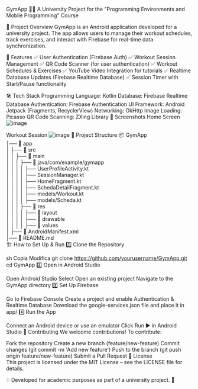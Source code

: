 GymApp 🏋️‍♂️
A University Project for the "Programming Environments and Mobile Programming" Course




📌 Project Overview
GymApp is an Android application developed for a university project. The app allows users to manage their workout schedules, track exercises, and interact with Firebase for real-time data synchronization.

🚀 Features
✅ User Authentication (Firebase Auth)
✅ Workout Session Management
✅ QR Code Scanner (for user authentication)
✅ Workout Schedules & Exercises
✅ YouTube Video Integration for tutorials
✅ Realtime Database Updates (Firebase Realtime Database)
✅ Session Timer with Start/Pause functionality

🛠 Tech Stack
Programming Language: Kotlin
Database: Firebase Realtime Database
Authentication: Firebase Authentication
UI Framework: Android Jetpack (Fragments, RecyclerView)
Networking: OkHttp
Image Loading: Picasso
QR Code Scanning: ZXing Library
📱 Screenshots
Home Screen
![image](https://github.com/user-attachments/assets/e061e951-a52e-444c-b052-c5e8adcf7594)

Workout Session
![image](https://github.com/user-attachments/assets/524fb20a-e036-4d7e-907b-2feb59e19209)
📂 Project Structure
📦 GymApp  
│── 📁 app  
│   ├── 📁 src  
│   │   ├── 📁 main  
│   │   │   ├── 📁 java/com/example/gymapp  
│   │   │   │   ├── UserProfileActivity.kt  
│   │   │   │   ├── SessionManager.kt  
│   │   │   │   ├── HomeFragment.kt  
│   │   │   │   ├── SchedaDetailFragment.kt  
│   │   │   │   ├── models/Workout.kt  
│   │   │   │   ├── models/Scheda.kt  
│   │   │   ├── 📁 res  
│   │   │   │   ├── 📁 layout  
│   │   │   │   ├── 📁 drawable  
│   │   │   │   ├── 📁 values  
│   ├── 📄 AndroidManifest.xml  
│── 📄 README.md  
🏗 How to Set Up & Run
1️⃣ Clone the Repository

sh
Copia
Modifica
git clone https://github.com/yourusername/GymApp.git
cd GymApp
2️⃣ Open in Android Studio

Open Android Studio
Select Open an existing project
Navigate to the GymApp directory
3️⃣ Set Up Firebase

Go to Firebase Console
Create a project and enable Authentication & Realtime Database
Download the google-services.json file and place it in app/
4️⃣ Run the App

Connect an Android device or use an emulator
Click Run ▶️ in Android Studio
🤝 Contributing
We welcome contributions! To contribute:

Fork the repository
Create a new branch (feature/new-feature)
Commit changes (git commit -m 'Add new feature')
Push to the branch (git push origin feature/new-feature)
Submit a Pull Request
📜 License    
This project is licensed under the MIT License – see the LICENSE file for details.

💡 Developed for academic purposes as part of a university project. 🚀

